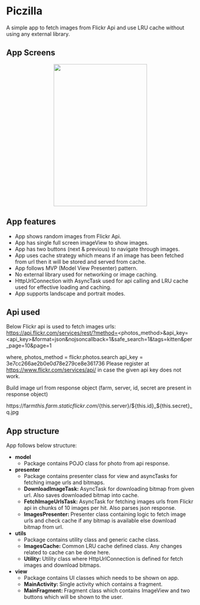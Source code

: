 # Piczilla

A simple app to fetch images from Flickr Api and use LRU cache without using any external library.

## App Screens
<p align="center">
    <img src="/media/Piczilla_demo.gif" width="250" height="380">
</p>

## App features
* App shows random images from Flickr Api.
* App has single full screen imageView to show images.
* App has two buttons (next & previous) to navigate through images.
* App uses cache strategy which means if an image has been fetched from url then it will be stored and served from cache.
* App follows MVP (Model View Presenter) pattern.
* No external library used for networking or image caching.
* HttpUrlConnection with AsyncTask used for api calling and LRU cache used for effective loading and caching.
* App supports landscape and portrait modes.

## Api used
Below Flickr api is used to fetch images urls:
https://api.flickr.com/services/rest/?method=<photos_method>&api_key=<api_key>&format=json&nojsoncallback=1&safe_search=1&tags=kitten&per_page=10&page=1

where,  photos_method = flickr.photos.search
        api_key = 3e7cc266ae2b0e0d78e279ce8e361736
Please register at https://www.flickr.com/services/api/ in case the given api key does not work.

Build image url from response object (farm, server, id, secret are present in response object)

https://farm${this.farm}.staticflickr.com/${this.server}/${this.id}_${this.secret}_q.jpg

## App structure
App follows below structure:
* <b>model</b>
    * Package contains POJO class for photo from api response.
* <b>presenter</b>
    * Package contains presenter class for view and asyncTasks for fetching image urls and bitmaps.
    * <b>DownloadImageTask: </b> AsyncTask for downloading bitmap from given url. Also saves downloaded bitmap into cache.
    * <b>FetchImageUrlsTask: </b> AsyncTask for fetching images urls from Flickr api in chunks of 10 images per hit. Also parses json response.
    * <b>ImagesPresenter: </b> Presenter class containing logic to fetch image urls and check cache if any bitmap is available else download bitmap from url.
* <b>utils</b>
    * Package contains utility class and generic cache class.
    * <b>ImagesCache: </b> Common LRU cache defined class. Any changes related to cache can be done here.
    * <b>Utility: </b> Utility class where HttpUrlConnection is defined for fetch images and download bitmaps.
* <b>view</b>
    * Package contains UI classes which needs to be shown on app.
    * <b>MainActivity: </b> Single activity which contains a fragment.
    * <b>MainFragment: </b> Fragment class which contains ImageView and two buttons which will be shown to the user.
